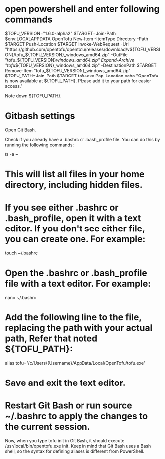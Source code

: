 # open powershell and enter following commands
$TOFU_VERSION="1.6.0-alpha2"
$TARGET=Join-Path $env:LOCALAPPDATA OpenTofu
New-Item -ItemType Directory -Path $TARGET
Push-Location $TARGET
Invoke-WebRequest -Uri "https://github.com/opentofu/opentofu/releases/download/v${TOFU_VERSION}/tofu_${TOFU_VERSION}_windows_amd64.zip" -OutFile "tofu_${TOFU_VERSION}_windows_amd64.zip"
Expand-Archive "tofu_${TOFU_VERSION}_windows_amd64.zip" -DestinationPath $TARGET
Remove-Item "tofu_${TOFU_VERSION}_windows_amd64.zip"
$TOFU_PATH=Join-Path $TARGET tofu.exe
Pop-Location
echo "OpenTofu is now available at ${TOFU_PATH}. Please add it to your path for easier access."


Note down ${TOFU_PATH}.


# Gitbash settings
Open Git Bash.

Check if you already have a .bashrc or .bash_profile file. You can do this by running the following commands:

ls -a ~
# This will list all files in your home directory, including hidden files.
# If you see either .bashrc or .bash_profile, open it with a text editor. If you don't see either file, you can create one. For example:

touch ~/.bashrc
# Open the .bashrc or .bash_profile file with a text editor. For example:

nano ~/.bashrc
# Add the following line to the file, replacing the path with your actual path, Refer that noted ${TOFU_PATH}:

alias tofu='/c/Users/{Username}/AppData/Local/OpenTofu/tofu.exe'
# Save and exit the text editor.

# Restart Git Bash or run source ~/.bashrc to apply the changes to the current session.

Now, when you type tofu init in Git Bash, it should execute /usr/local/bin/opentofu.exe init. Keep in mind that Git Bash uses a Bash shell, so the syntax for defining aliases is different from PowerShell.